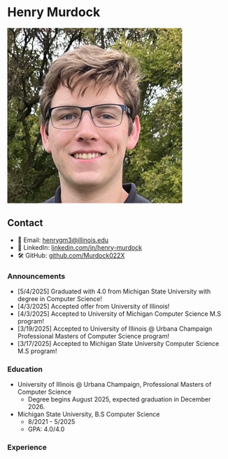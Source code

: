 # Henry Murdock

![Profile Picture](/profile_pic.jpg)

## Contact
- 📧 Email: [henrygm3@illinois.edu](mailto:henrygm3@illinois.edu)
- 💼 LinkedIn: [linkedin.com/in/henry-murdock](https://www.linkedin.com/in/henry-murdock)
- 🛠 GitHub: [github.com/Murdock022X](https://github.com/Murdock022X)

### Announcements

- [5/4/2025] Graduated with 4.0 from Michigan State University with degree in Computer Science!
- [4/3/2025] Accepted offer from University of Illinois!
- [4/3/2025] Accepted to University of Michigan Computer Science M.S program!
- [3/19/2025] Accepted to University of Illinois @ Urbana Champaign Professional Masters of Computer Science program!
- [3/17/2025] Accepted to Michigan State University Computer Science M.S program!

### Education

- University of Illinois @ Urbana Champaign, Professional Masters of Computer Science
    - Degree begins August 2025, expected graduation in December 2026.
- Michigan State University, B.S Computer Science
    - 8/2021 - 5/2025
    - GPA: 4.0/4.0

### Experience